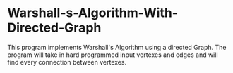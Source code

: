 # Warshall-s-Algorithm-With-Directed-Graph

This program implements Warshall's Algorithm using a directed Graph. 
The program will take in hard programmed input vertexes and edges and will find every connection between vertexes.
